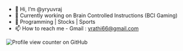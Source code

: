 - 👋 Hi, I’m @yryuvraj
- 👀 Currently working on Brain Controlled Instructions (BCI Gaming)
- 🌱 Programming | Stocks | Sports
- 📫 How to reach me - Gmail : yrathi66@gmail.com

![Profile view counter on GitHub](https://komarev.com/ghpvc/?username=perisicnikola37)

<!---
yryuvraj/yryuvraj is a ✨ special ✨ repository because its `README.md` (this file) appears on your GitHub profile.
You can click the Preview link to take a look at your changes.
--->
